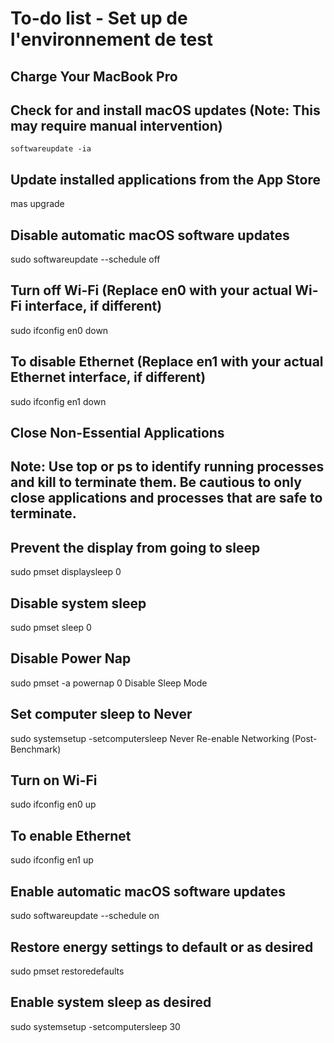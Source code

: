 # To-do list - Set up de l'environnement de test

## Charge Your MacBook Pro

## Check for and install macOS updates (Note: This may require manual intervention)
`softwareupdate -ia`

## Update installed applications from the App Store
mas upgrade

## Disable automatic macOS software updates
sudo softwareupdate --schedule off

## Turn off Wi-Fi (Replace en0 with your actual Wi-Fi interface, if different)
sudo ifconfig en0 down

## To disable Ethernet (Replace en1 with your actual Ethernet interface, if different)
sudo ifconfig en1 down

## Close Non-Essential Applications
## Note: Use top or ps to identify running processes and kill to terminate them. Be cautious to only close applications and processes that are safe to terminate.

## Prevent the display from going to sleep
sudo pmset displaysleep 0

## Disable system sleep
sudo pmset sleep 0

## Disable Power Nap
sudo pmset -a powernap 0
Disable Sleep Mode

## Set computer sleep to Never
sudo systemsetup -setcomputersleep Never
Re-enable Networking (Post-Benchmark)

## Turn on Wi-Fi
sudo ifconfig en0 up

## To enable Ethernet
sudo ifconfig en1 up

## Enable automatic macOS software updates
sudo softwareupdate --schedule on

## Restore energy settings to default or as desired
sudo pmset restoredefaults

## Enable system sleep as desired
sudo systemsetup -setcomputersleep 30
